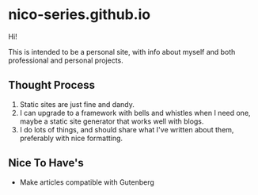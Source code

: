 # nico-series.github.io

Hi!

This is intended to be a personal site, with info about myself and both professional and personal projects. 

## Thought Process
1. Static sites are just fine and dandy.
2. I can upgrade to a framework with bells and whistles when I need one, maybe a static site generator that works well with blogs.
3. I do lots of things, and should share what I've written about them, preferably with nice formatting.

## Nice To Have's
- Make articles compatible with Gutenberg
